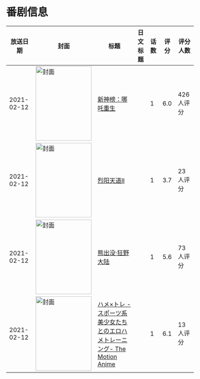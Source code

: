 # 番剧信息

|放送日期|封面|标题|日文标题|话数|评分|评分人数|
|---|---|---|---|---|---|---|
|2021-02-12|<img src="//lain.bgm.tv/pic/cover/c/a1/44/307047_fWH4S.jpg" alt="封面" style="width:150px;height:200px;object-fit:cover;">|[新神榜：哪吒重生](https://bangumi.tv/subject/307047)||1|6.0|426人评分|
|2021-02-12|<img src="//lain.bgm.tv/pic/cover/c/03/ba/312439_1drBh.jpg" alt="封面" style="width:150px;height:200px;object-fit:cover;">|[烈阳天道Ⅱ](https://bangumi.tv/subject/312439)||1|3.7|23人评分|
|2021-02-12|<img src="//lain.bgm.tv/pic/cover/c/37/a1/328074_6yzz8.jpg" alt="封面" style="width:150px;height:200px;object-fit:cover;">|[熊出没·狂野大陆](https://bangumi.tv/subject/328074)||1|5.6|73人评分|
|2021-02-12|<img src="/img/no_icon_subject.png" alt="封面" style="width:150px;height:200px;object-fit:cover;">|[ハメ×トレ -スポーツ系美少女たちとのエロハメトレーニング- The Motion Anime](https://bangumi.tv/subject/332514)||1|6.1|13人评分|
